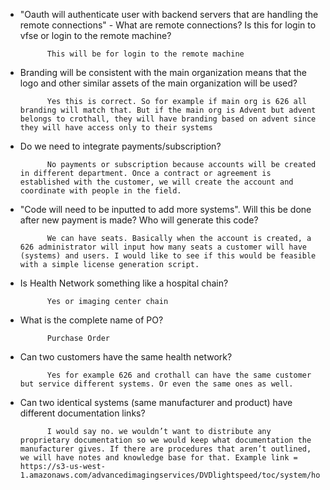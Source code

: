 * "Oauth will authenticate user with backend servers that are handling the remote connections" - What are remote connections? Is this for login to vfse or login to the remote machine?

            This will be for login to the remote machine

* Branding will be consistent with the main organization means that the logo and other similar assets of the main organization will be used?

            Yes this is correct. So for example if main org is 626 all branding will match that. But if the main org is Advent but advent belongs to crothall, they will have branding based on advent since they will have access only to their systems

* Do we need to integrate payments/subscription?

            No payments or subscription because accounts will be created in different department. Once a contract or agreement is established with the customer, we will create the account and coordinate with people in the field.

* "Code will need to be inputted to add more systems". Will this be done after new payment is made? Who will generate this code?

            We can have seats. Basically when the account is created, a 626 administrator will input how many seats a customer will have (systems) and users. I would like to see if this would be feasible with a simple license generation script.

* Is Health Network something like a hospital chain?

            Yes or imaging center chain

* What is the complete name of PO?

            Purchase Order

* Can two customers have the same health network?

            Yes for example 626 and crothall can have the same customer but service different systems. Or even the same ones as well.

* Can two identical systems (same manufacturer and product) have different documentation links?

            I would say no. we wouldn’t want to distribute any proprietary documentation so we would keep what documentation the manufacturer gives. If there are procedures that aren’t outlined, we will have notes and knowledge base for that. Example link = https://s3-us-west-1.amazonaws.com/advancedimagingservices/DVDlightspeed/toc/system/home.htm
